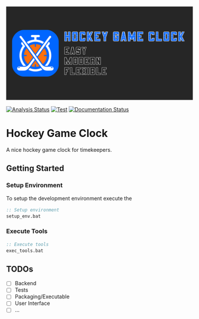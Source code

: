 ![Hockey Game Clock Banner](banner.png)

[![Analysis Status](https://github.com/maerkl24/hockeygameclock/actions/workflows/analysis.yml/badge.svg)](https://github.com/maerkl24/hockeygameclock/actions/workflows/analysis.yml)
[![Test](https://github.com/maerkl24/hockeygameclock/actions/workflows/test.yml/badge.svg)](https://github.com/maerkl24/hockeygameclock/actions/workflows/test.yml)
[![Documentation Status](https://github.com/maerkl24/hockeygameclock/actions/workflows/documentation.yml/badge.svg)](https://github.com/maerkl24/hockeygameclock/actions/workflows/documentation.yml)

# Hockey Game Clock

A nice hockey game clock for timekeepers.

## Getting Started

### Setup Environment

To setup the development environment execute the

```bat
:: Setup environment
setup_env.bat
```

### Execute Tools

```bat
:: Execute tools
exec_tools.bat
```

## TODOs

- [ ] Backend
- [ ] Tests
- [ ] Packaging/Executable
- [ ] User Interface
- [ ] ...

